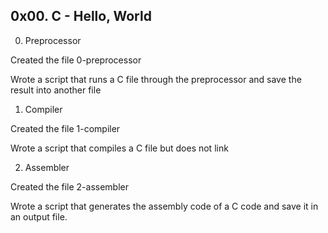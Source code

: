 ## 0x00. C - Hello, World

0. Preprocessor

Created the file 0-preprocessor

Wrote a script that runs a C file through the preprocessor and save the result into another file

1. Compiler

Created the file 1-compiler

Wrote a script that compiles a C file but does not link

2. Assembler

Created the file 2-assembler

Wrote a script that generates the assembly code of a C code and save it in an output file.
